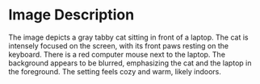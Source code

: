 # Image Description

The image depicts a gray tabby cat sitting in front of a laptop. The cat is intensely focused on the screen, with its front paws resting on the keyboard. There is a red computer mouse next to the laptop. The background appears to be blurred, emphasizing the cat and the laptop in the foreground. The setting feels cozy and warm, likely indoors.